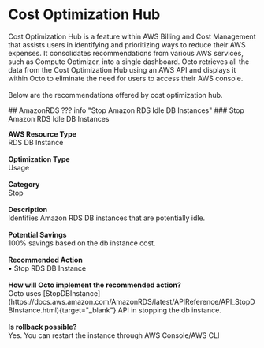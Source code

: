 # Cost Optimization Hub

<p>
Cost Optimization Hub is a feature within AWS Billing and Cost Management that assists users in identifying and prioritizing ways to reduce their AWS expenses. It consolidates recommendations from various AWS services, such as Compute Optimizer, into a single dashboard. Octo retrieves all the data from the Cost Optimization Hub using an AWS API and displays it within Octo to eliminate the need for users to access their AWS console.<br><br>
Below are the recommendations offered by cost optimization hub.
</p>
## AmazonRDS
??? info "Stop Amazon RDS Idle DB Instances"
    ### Stop Amazon RDS Idle DB Instances
    <p>
        <b>AWS Resource Type</b><br>
        RDS DB Instance<br><br>
        <b>Optimization Type</b><br>
        Usage<br><br>
        <b>Category</b><br>
        Stop<br><br>
        <b>Description</b><br>
        Identifies Amazon RDS DB instances that are potentially idle.<br><br>
        <b>Potential Savings</b><br>
        100% savings based on the db instance cost.<br><br>
        <b>Recommended Action</b><br>
        •   Stop RDS DB Instance<br><br>
        <b>How will Octo implement the recommended action?</b><br>
        Octo uses [StopDBInstance](https://docs.aws.amazon.com/AmazonRDS/latest/APIReference/API_StopDBInstance.html){target="_blank"} API in stopping the db instance.<br><br>
        <b>Is rollback possible?</b><br>
        Yes. You can restart the instance through AWS Console/AWS CLI
    </p>